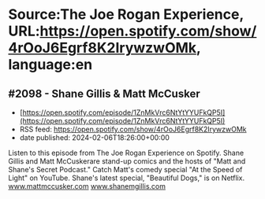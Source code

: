 # Source:The Joe Rogan Experience, URL:https://open.spotify.com/show/4rOoJ6Egrf8K2IrywzwOMk, language:en

## #2098 - Shane Gillis & Matt McCusker
 - [https://open.spotify.com/episode/1ZnMkVrc6NtYtYYUFkQP5I](https://open.spotify.com/episode/1ZnMkVrc6NtYtYYUFkQP5I)
 - RSS feed: https://open.spotify.com/show/4rOoJ6Egrf8K2IrywzwOMk
 - date published: 2024-02-06T18:26:00+00:00

Listen to this episode from The Joe Rogan Experience on Spotify. Shane Gillis and Matt McCuskerare stand-up comics and the hosts of "Matt and Shane's Secret Podcast." Catch Matt's comedy special "At the Speed of Light" on YouTube. Shane's latest special, "Beautiful Dogs," is on Netflix.  www.mattmccusker.com www.shanemgillis.com

